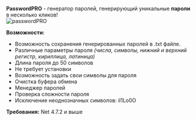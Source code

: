 **PasswordPRO** - генератор паролей, генерирующий уникальные **пароли** в несколько кликов!  
![passwordPRO](https://github.com/thmn8/PasswordPRO/assets/48221293/04d43ac9-bcd5-4328-ba63-107daf2764ba)
  
  **Возможности:**  
-   Возможность сохранения генерированных паролей в .txt файле.
-   Различные параметры пароля  _(числа, символы, нижний и верхний регистр, кириллица, латиница)_
-   Длина пароля до 50 символов
-   Не требует установки
-   Возможность задать свои символы для пароля
-   Очистка буфера обмена
-   Менеджер паролей
-   Проверка сложности пароля
-   Исключение неоднозначных символов: il1Lo0O

**Требования:** Net 4.7.2 и выше
